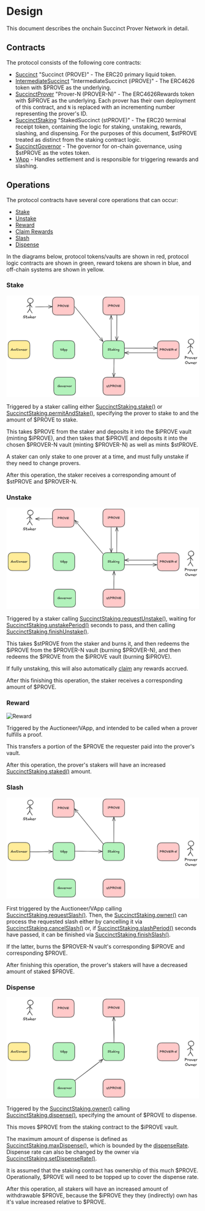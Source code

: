 # Design

This document describes the onchain Succinct Prover Network in detail.

## Contracts

The protocol consists of the following core contracts:

* [Succinct](./src/tokens/Succinct.sol) "Succinct (PROVE)" - The ERC20 primary liquid token.
* [IntermediateSuccinct](./src/tokens/IntermediateSuccinct.sol) "IntermediateSuccinct (iPROVE)" - The ERC4626 token with $PROVE as the underlying.
* [SuccinctProver](./src/tokens/SuccinctProver.sol) "Prover-N (PROVER-N)" - The ERC4626Rewards token with $iPROVE as the underlying. Each prover has their own deployment of this contract, and `N` is replaced with an incrementing number representing the prover's ID.
* [SuccinctStaking](./src/SuccinctStaking.sol) "StakedSuccinct (stPROVE)" - The ERC20 terminal receipt token, containing the logic for staking, unstaking, rewards, slashing, and dispensing. For the purposes of this document, $stPROVE treated as distinct from the staking contract logic.
* [SuccinctGovernor](./src/SuccinctGovernor.sol) - The governor for on-chain governance, using $stPROVE as the votes token.
* [VApp](./src/mocks/MockVApp.sol) - Handles settlement and is responsible for triggering rewards and slashing.

## Operations

The protocol contracts have several core operations that can occur:

* [Stake](./#stake)
* [Unstake](./#unstake)
* [Reward](./#reward)
* [Claim Rewards](./#claim-rewards)
* [Slash](./#slash)
* [Dispense](./#dispense)

In the diagrams below, protocol tokens/vaults are shown in red, protocol logic contracts are shown in green, reward tokens are shown in blue, and off-chain systems are shown in yellow.

### Stake

![Stake](./media/stake.png)

Triggered by a staker calling either [SuccinctStaking.stake()](./src/SuccinctStaking.sol#L169) or [SuccinctStaking.permitAndStake()](./src/SuccinctStaking.sol#L179), specifying the prover to stake to and the amount of $PROVE to stake.

This takes $PROVE from the staker and deposits it into the $iPROVE vault (minting $iPROVE), and then takes that $iPROVE and deposits it into the chosen $PROVER-N vault (minting $PROVER-N) as well as mints $stPROVE.

A staker can only stake to one prover at a time, and must fully unstake if they need to change provers.

After this operation, the staker receives a corresponding amount of $stPROVE and $PROVER-N.

### Unstake

![Unstake](./media/unstake.png)

Triggered by a staker calling [SuccinctStaking.requestUnstake()](./src/SuccinctStaking.sol#L192), waiting for [SuccinctStaking.unstakePeriod()](./src/SuccinctStaking.sol#L94) seconds to pass, and then calling [SuccinctStaking.finishUnstake()](./src/SuccinctStaking.sol#L237).

This takes $stPROVE from the staker and burns it, and then redeems the $iPROVE from the $PROVER-N vault (burning $PROVER-N), and then redeems the $PROVE from the $iPROVE vault (burning $iPROVE).

If fully unstaking, this will also automatically [claim](./#claim-rewards) any rewards accrued.

After this finishing this operation, the staker receives a corresponding amount of $PROVE.

### Reward

![Reward](./media/reward.png)

Triggered by the Auctioneer/VApp, and intended to be called when a prover fulfills a proof.

This transfers a portion of the $PROVE the requester paid into the prover's vault.

After this operation, the prover's stakers will have an increased [SuccinctStaking.staked()](./src/SuccinctStaking.sol#L127) amount.

### Slash

![Slash](./media/slash.png)

First triggered by the Auctioneer/VApp calling [SuccinctStaking.requestSlash()](./src/SuccinctStaking.sol#L291). Then, the [SuccinctStaking.owner()](./src/SuccinctStaking.sol#L54) can process the requested slash either by cancelling it via [SuccinctStaking.cancelSlash()](./src/SuccinctStaking.sol#L315) or, if [SuccinctStaking.slashPeriod()](./src/SuccinctStaking.sol#L99) seconds have passed, it can be finished via [SuccinctStaking.finishSlash()](./src/SuccinctStaking.sol#L334).

If the latter, burns the $PROVER-N vault's corresponding $iPROVE and corresponding $PROVE.

After finishing this operation, the prover's stakers will have a decreased amount of staked $PROVE.

### Dispense

![Dispense](./media/dispense.png)

Triggered by the [SuccinctStaking.owner()](./src/SuccinctStaking.sol#L54) calling [SuccinctStaking.dispense()](./src/SuccinctStaking.sol#L363), specifying the amount of $PROVE to dispense.

This moves $PROVE from the staking contract to the $iPROVE vault.

The maximum amount of dispense is defined as [SuccinctStaking.maxDispense()](./src/SuccinctStaking.sol#L176), which is bounded by the [dispenseRate](./src/SuccinctStaking.sol#L66). Dispense rate can also be changed by the owner via [SuccinctStaking.setDispenseRate()](./src/SuccinctStaking.sol#L383).

It is assumed that the staking contract has ownership of this much $PROVE. Operationally, $PROVE will need to be topped up to cover the dispense rate.

After this operation, all stakers will have an increased amount of withdrawable $PROVE, because the $iPROVE they they (indirectly) own has it's value increased relative to $PROVE.